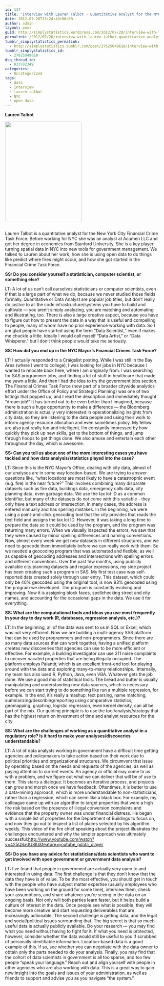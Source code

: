 ```yaml
---
id: 137
title: 'Interview with Lauren Talbot - Quantitative analyst for the NYC Financial Crime Task Force'
date: 2012-07-20T13:24:49+00:00
author: admin
layout: post
guid: http://simplystatistics.wordpress.com/2012/07/20/interview-with-lauren-talbot-quantitative-analyst-for
permalink: /2012/07/20/interview-with-lauren-talbot-quantitative-analyst-for/
tumblr_simplystatistics_permalink:
  - http://simplystatistics.tumblr.com/post/27625049610/interview-with-lauren-talbot-quantitative-analyst-for
tumblr_simplystatistics_id:
  - 27625049610
dsq_thread_id:
  - 933782349
categories:
  - Uncategorized
tags:
  - data
  - interview
  - lauren talbot
  - NYC
  - open data
---
```

<div class="im">
  <p>
    <strong>Lauren Talbot</strong>
  </p>
  
  <p>
    <img height="325" src="http://biostat.jhsph.edu/~jleek/lauren.png" width="250" />
  </p>
  
  <p>
    <strong><br /></strong>Lauren Talbot is a quantitative analyst for the New York City Financial Crime Task Force. Before working for NYC she was an analyst at Acumen LLC and got her degree in economics from Stanford University. She is a key player turning spatial data in NYC into new tools for government management. We talked to Lauren about her work, how she is using open data to do things like predict where fires might occur, and how she got started in the Financial Crime Task Force. 
  </p>
  
  <p>
    <strong>SS: Do you consider yourself a statistician, computer scientist, or something else?</strong>
  </p>
</div>

LT: A lot of us can&#8217;t call ourselves statisticians or computer scientists, even if that is a large part of what we do, because we never studied those fields formally. Quantitative or Data Analyst are popular job titles, but don&#8217;t really do justice to all the code infrastructure/systems you have to build and cultivate &#8212; you aren&#8217;t simply analyzing, you are matching and automating and illustrating, too. There is also a large creative aspect, because you have to figure out how to present the data in a way that is useful and compelling to people, many of whom have no prior experience working with data. So I am glad people have started using the term &#8220;Data Scientist,&#8221; even if makes me chuckle a little. Ideally I would call myself &#8220;Data Artist,&#8221; or &#8220;Data Whisperer,&#8221; but I don&#8217;t think people would take me seriously.

**SS: How did you end up in the NYC Mayor&#8217;s Financial Crimes Task Force?**

LT: I actually responded to a Craigslist posting. While I was still in the Bay Area (where I went to college), I was looking for jobs in NYC because I wanted to relocate back here, where I am originally from. I was searching for SAS programmer jobs, and finding a lot of stuff in healthcare that made me yawn a little. And then I had the idea to try the government jobs section. The Financial Crimes Task Force (now part of a broader citywide analytics effort under the Office of Policy and Strategic Planning) was one of two listings that popped up, and I read the description and immediately thought &#8220;dream job!&#8221; It has turned out to be even better than I imagined, because there is such a huge opportunity to make a difference &#8212; the Bloomberg administration is actually very interested in operationalizing insights from city data, so they are listening to the data people and using their work to inform agency resource allocation and even sometimes policy. My fellow are also just really fun and intelligent. I&#8217;m constantly impressed by how quickly they pick up new skills, get to the bottom of things, and jump through hoops to get things done. We also amuse and entertain each other throughout the day, which is awesome. 

<div class="im">
  <p>
    <strong>SS: Can you tell us about one of the more interesting cases you have tackled and how data analysis/statistics played into the case?</strong>
  </p>
</div>

LT: Since this is the NYC Mayor&#8217;s Office, dealing with city data, almost of our analyses are in some way location-based. We are trying to answer questions like, &#8220;what locations are most likely to have a catastrophic event (e.g. fire) in the near future?&#8221; This involves combining many disparate datasets such as fire data, buildings data, emergency calls data, city planning data, even garbage data. We use the tax lot ID as a common identifier, but many of the datasets do not come with this variable - they only have a text address or intersection. In many cases, the address is entered manually and has spelling mistakes. In the beginning, we were using a point-and-click geocoding tool that the city provides that reads the text field and assigns the tax lot ID. However, it was taking a long time to prepare the data so it could be used by the program, and the program was returning many errors. When we visually inspected the errors, we saw that they were caused by minor spelling differences and naming conventions. Now, almost every week we get new datasets in different structures, and we need to geocode them immediately before we can really work with them. So we needed a geocoding program that was automated and flexible, as well as capable of geocoding addresses and intersections with spelling errors and different conventions. Over the past few months, using publicly available city planning datasets and regular expressions, my side project has been creating such a program in SAS. My first test case was self-reported data created solely through user entry. This dataset, which could only be 40% geocoded using the original tool, is now 93% geocoded using the program we developed. The program is constantly evolving and improving. Now it is assigning block faces, spellchecking street and city names, and accounting for the occasional gaps in the data. We use it for everything.

<div class="im">
  <p>
    <strong>SS: What are the computational tools and ideas you use most frequently in your day to day work (R, databases, regression analysis, etc.)?</strong>
  </p>
</div>

LT: In the beginning, all of the data was sent to us in SQL or Excel, which was not very efficient. Now we are building a multi-agency SAS platform that can be used by programmers and non-programmers. Since there are so many data sources that can work together, having a unified platform creates new discoveries that agencies can use to be more efficient or effective. For example, a building investigator can use 311 noise complaints to uncover vacated properties that are being illegally occupied. The platform employs Palantir, which is an excellent front-end tool for playing around with the data and exploring many-to-many relationships.  Internally, my team has also used R, Python, Java, even VBA. Whatever gets the job done. We use a good mix of statistical tools. The bread and butter is usually manipulating and understanding new data sources, which is necessary before we can start trying to do something like run a multiple regression, for example. In the end, it&#8217;s really a mashup: text parsing, name matching, summarizing/describing/reporting using comparative statistics, geomapping, graphing, logistic regression, even kernel density, can all be part of the mix. Our guiding principle is to use the tool/analysis/strategy that has the highest return on investment of time and analyst resources for the city.

<div class="im">
  <p>
    <strong>SS: What are the challenges of working as a quantitative analyst in a regulatory role? Is it hard to make your analyses/discoveries understandable?</strong>
  </p>
</div>

LT: A lot of data analysts working in government have a difficult time getting agencies and policymakers to take action based on their work due to political priorities and organizational structures. We circumvent that issue by operating based on the needs and requests of the agencies, as well as paying attention to current events. An agency or official may come to us with a problem, and we figure out what we can deliver that will be of use to them. This starts a dialogue. It becomes an iterative process, and projects can grow and morph once we have feedback. Oftentimes, it is better to use a data-mining approach, which is more understandable to non-statisticians, rather than a regression, which can seem like a black box. For example, my colleague came up with an algorithm to target properties that were a high fire risk based on the presence of illegal conversion complaints and evidence that the property owner was under financial distress. He began with a simple list of properties for the Department of Buildings to focus on, and now they go out to inspect a list of places selected by his algorithm weekly. This video of the fire chief speaking about the project illustrates the challenges encountered and why the simpler approach was ultimately successful:<a href="http://www.youtube.com/watch?v=425QSx0U8lU&feature=youtube_gdata_player" target="_blank"><a href="http://www.youtube.com/watch?v=425QSx0U8lU&feature=youtube_gdata_player" target="_blank">http://www.youtube.com/watch?v=425QSx0U8lU&feature=youtube_gdata_player</a></a>

<div class="im">
  <p>
    <strong>SS: Do you have any advice for statisticians/data scientists who want to get involved with open government or government data analysis?</strong>
  </p>
</div>

LT: I&#8217;ve found that people in government are actually very open to and interested in using data. The first challenge is that they don&#8217;t know that the data they have is of value. To be the most effective, you should get in touch with the people who have subject matter expertise (usually employees who have been working on the ground for some time), interview them, check your assumptions, and share whatever you&#8217;re seeing in the data on an ongoing basis. Not only will both parties learn faster, but it helps build a culture of interest in the data. Once people see what is possible, they will become more creative and start requesting deliverables that are increasingly actionable. The second challenge is getting data, and the legal and social/political issues surrounding that. The big secret is that so much useful data is actually publicly available. Do your research &#8212; you may find what you need without having to fight for it. If what you need is protected, however, consider whether the data would still be useful to you if scrubbed of personally identifiable information. Location-based data is a good example of this. If so, see whether you can negotiate with the data owner to obtain only the parts needed to do your analysis. Finally, you may find that the cohort of data scientists in government is all too sparse, and too few people &#8220;speak your language.&#8221; Reach out and align yourself with people in other agencies who are also working with data. This is a great way to gain new insight into the goals and issues of your administration, as well as friends to support and advise you as you navigate &#8220;the system.&#8221;